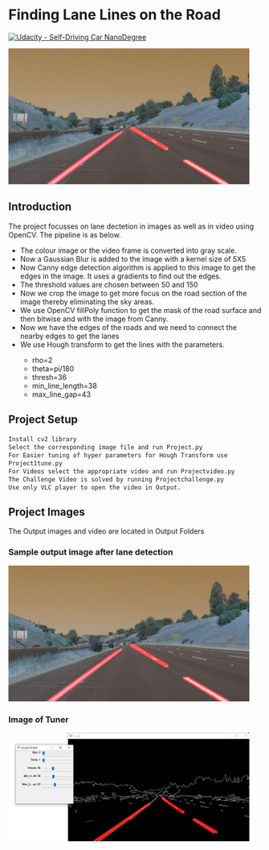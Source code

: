 # **Finding Lane Lines on the Road** 
[![Udacity - Self-Driving Car NanoDegree](https://s3.amazonaws.com/udacity-sdc/github/shield-carnd.svg)](http://www.udacity.com/drive)

<img src="./Output/solidYellowCurve2.jpg" width="480" alt="Combined Image" />

<h2> Introduction </h2>
  <p>The project focusses on lane dectetion in images as well as in video using OpenCV. The pipeline is as below.
    <UL>
      <LI> The colour image or the video frame is converted into gray scale.</LI>
      <LI> Now a Gaussian Blur is added to the image with a kernel size of 5X5 </LI>
      <LI> Now Canny edge detection algorithm is applied to this image to get the edges in the image. It uses a gradients to find out the edges.</LI>
      <LI> The threshold values are chosen between 50 and 150 </LI>
      <LI> Now we crop the image to get more focus on the road section of the image thereby eliminating the sky areas. </LI>
      <LI> We use OpenCV fillPoly function to get the mask of the road surface and then bitwise and with the image from Canny. </LI>
      <LI> Now we have the edges of the roads and we need to connect the nearby edges to get the lanes </LI>
      <LI> We use Hough transform to get the lines with the parameters.</LI>
        <UL>
          <LI> rho=2  </LI>
          <LI> theta=pi/180 </LI>
          <LI> thresh=36 </LI>
          <LI> min_line_length=38 </LI>
          <LI> max_line_gap=43 </LI>
        </UL>
  </UL>
  </p>

<h2> Project Setup </h2>

```
Install cv2 library
Select the corresponding image file and run Project.py
For Easier tuning of hyper parameters for Hough Transform use Project1tune.py
For Videos select the appropriate video and run Projectvideo.py
The Challenge Video is solved by running Projectchallenge.py
Use only VLC player to open the video in Output.
```

<h2> Project Images </h2>
<p> The Output images and video are located in Output Folders </p>

<h3> Sample output image after lane detection </h3>

<img src="./Output/solidYellowCurve2.jpg" width="480" alt="sample" />

<h3> Image of Tuner </h3>

<img src="./Output/Tuner.JPG" width="480" alt="tuner" />
